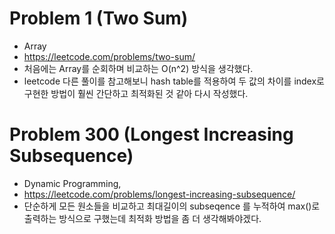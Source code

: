 # Problem 1 (Two Sum)
- Array
- https://leetcode.com/problems/two-sum/
- 처음에는 Array를 순회하며 비교하는 O(n^2) 방식을 생각했다.
- leetcode 다른 풀이를 참고해보니 hash table를 적용하여 두 값의 차이를 index로 구현한 방법이 훨씬 간단하고 최적화된 것 같아 다시 작성했다.

# Problem 300 (Longest Increasing Subsequence)
- Dynamic Programming, 
- https://leetcode.com/problems/longest-increasing-subsequence/
- 단순하게 모든 원소들을 비교하고 최대길이의 subseqence 를 누적하여 max()로 출력하는 방식으로 구했는데 최적화 방법을 좀 더 생각해봐야겠다.
